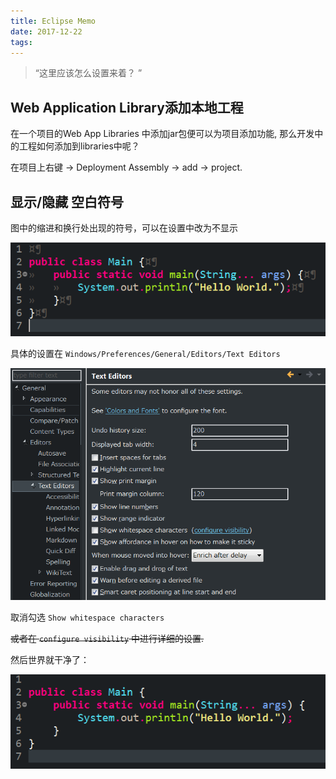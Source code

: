 ```yaml
---
title: Eclipse Memo
date: 2017-12-22
tags:
---
```


> “这里应该怎么设置来着？ ”

## Web Application Library添加本地工程

在一个项目的Web App Libraries 中添加jar包便可以为项目添加功能,
那么开发中的工程如何添加到libraries中呢？

在项目上右键 -> Deployment Assembly -> add -> project.

## 显示/隐藏 空白符号

图中的缩进和换行处出现的符号，可以在设置中改为不显示

![whitespace](/img/eclipse/space/3.PNG)

具体的设置在
`Windows/Preferences/General/Editors/Text Editors`

![setting](/img/eclipse/space/2.PNG)

取消勾选 `Show whitespace characters`

~~或者在 `configure visibility` 中进行详细的设置.~~

然后世界就干净了：

![OK](/img/eclipse/space/1.PNG)
